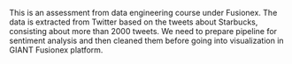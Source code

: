 This is an assessment from data engineering course under Fusionex. The data is extracted from Twitter based on the tweets about Starbucks, consisting about more than 2000 tweets. We need to prepare pipeline for sentiment analysis and then cleaned them before going into visualization in GIANT Fusionex platform.
